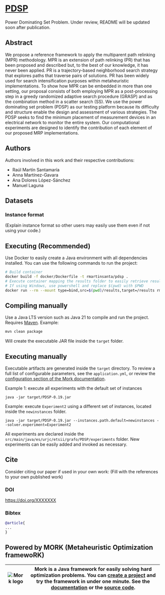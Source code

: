 # [PDSP](https://doi.org/XXXXX)
Power Dominating Set Problem. Under review, README will be updated soon after publication.

## Abstract
We propose a reference framework to apply the multiparent path relinking (MPR) methodology.
MPR is an extension of path relinking (PR) that has been proposed and described but,
to the best of our knowledge, it has never been applied. PR is a trajectory-based neighborhood search strategy
that explores paths that traverse pairs of solutions. PR has been widely used for search intensification
purposes within metaheuristic implementations. To show how MPR can be embedded in more than one setting, our proposal
consists of both employing MPR as a post-processing step in a greedy randomized adaptive search procedure (GRASP) and
as the combination method in a scatter search (SS). We use the power dominating set problem (PDSP) as our testing
platform because its difficulty and structure enable the design and assessment of various strategies. The PDSP seeks
to find the minimum placement of measurement devices in an electrical network to monitor the entire system. Our 
computational experiments are designed to identify the contribution of each element of our proposed MRP implementations.

## Authors
Authors involved in this work and their respective contributions:
- Raúl Martín Santamaría
- Anna Martínez-Gavara
- Ana Dolores López-Sánchez
- Manuel Laguna


## Datasets


### Instance format

(Explain instance format so other users may easily use them even if not using your code.)


## Executing (Recommended)
Use Docker to easily create a Java environment with all dependencies installed. You can use the following commands to run the project:

```bash
# Build container
docker build -f docker/Dockerfile -t rmartinsanta/pdsp .
# Execute container mapping the results folder to easily retrieve results
# If using Windows, use powershell and replace $(pwd) with $PWD
docker run --rm --mount type=bind,src=$(pwd)/results,target=/results rmartinsanta/pdsp
```

## Compiling manually 
Use a Java LTS version such as Java 21 to compile and run the project. Requires [Maven](https://maven.apache.org/install.html). Example:
```bash
mvn clean package
```

Will create the executable JAR file inside the `target` folder.

## Executing manually

Executable artifacts are generated inside the `target` directory.
To review a full list of configurable parameters, see the `application.yml`, or review the [configuration section of the Mork documentation](https://docs.mork-optimization.com/en/latest/features/config/).

Example 1: execute all experiments with the default set of instances
```text
java -jar target/PDSP-0.19.jar 
```

Example: execute `Experiment2` using a different set of instances, located inside the `newinstances` folder.
```
java -jar target/PDSP-0.19.jar --instances.path.default=newinstances --solver.experiment=Experiment2
```

All experiments are declared inside the `src/main/java/es/urjc/etsii/grafo/PDSP/experiments` folder.
New experiments can be easily added and invoked as necessary.

## Cite

Consider citing our paper if used in your own work:
(Fill with the references to your own published work)

### DOI
https://doi.org/XXXXXXX

### Bibtex
```bibtex
@article{
...
}
```

## Powered by MORK (Metaheuristic Optimization framewoRK)
| ![Mork logo](https://user-images.githubusercontent.com/55482385/233611563-4f5c91f2-af36-4437-a4b5-572b6655487a.svg) | Mork is a Java framework for easily solving hard optimization problems. You can [create a project](https://generator.mork-optimization.com/) and try the framework in under one minute. See the [documentation](https://docs.mork-optimization.com/en/latest/) or the [source code](https://github.com/mork-optimization/mork). |
|--|--|

